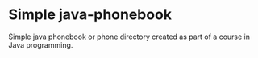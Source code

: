# Simple java-phonebook
Simple java phonebook or phone directory created as part of a course in Java programming.
